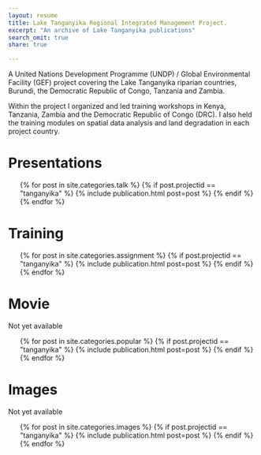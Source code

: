 ```yaml
---
layout: resume
title: Lake Tanganyika Regional Integrated Management Project.
excerpt: "An archive of Lake Tanganyika publications"
search_omit: true
share: true

---
```

A United Nations Development Programme (UNDP) / Global Environmental Facility (GEF) project covering the Lake Tanganyika riparian countries, Burundi, the Democratic Republic of Congo, Tanzania and Zambia.

Within the project I organized and led training workshops in Kenya, Tanzania, Zambia and the Democratic Republic of Congo (DRC). I also held the training modules on spatial data analysis and land degradation in each project country.

<h1 class='foot-description'></h1>
<h1 class='foot-description'>Presentations</h1>

<ul class="post-list">
{% for post in site.categories.talk %}
  {% if post.projectid == "tanganyika" %}
    {% include publication.html post=post %}
  {% endif %}
{% endfor %}
</ul>

<h1 class='foot-description'></h1>
<h1 class='foot-description'>Training</h1>

<ul class="post-list">
{% for post in site.categories.assignment %}
  {% if post.projectid == "tanganyika" %}
    {% include publication.html post=post %}
  {% endif %}
{% endfor %}
</ul>

<h1 class='foot-description'></h1>
<h1 class='foot-description'>Movie</h1>

Not yet available

<ul class="post-list">
{% for post in site.categories.popular %}
  {% if post.projectid == "tanganyika" %}
    {% include publication.html post=post %}
  {% endif %}
{% endfor %}
</ul>

<h1 class='foot-description'></h1>
<h1 class='foot-description'>Images</h1>

Not yet available

<ul class="post-list">
{% for post in site.categories.images %}
  {% if post.projectid == "tanganyika" %}
    {% include publication.html post=post %}
  {% endif %}
{% endfor %}
</ul>
